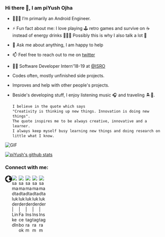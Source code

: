 ### Hi there 👋, I am piYush Ojha
 

- 👨🏻‍💻  I’m primarily an Android Engineer.

- ⚡️  Fun fact about me: I love playing 🕹 retro games and survive on ☕️ instead of energy drinks 🙇🏻‍♂️  Possibly this is why I also talk a lot 🤔
- 💬 Ask me about anything, I am happy to help
- 📫 Feel free to reach out to me on [twitter](https://twitter.com/piyushojha577)
- 👨‍💻 Software Developer Intern'18-19 at [@ISRO](https://www.isro.gov.in/)
- Codes often, mostly unfinished side projects.
- Improves and help with other people's projects.
- Beside's developing stuff, I enjoy listening music 🎧 and traveling 🏝️🗻.

      I believe in the quote which says 
      "Creativity is thinking up new things. Innovation is doing new things". 
      The quote inspires me to be always creative, innovative and a learner. 
      I always keep myself busy learning new things and doing research on little what I know.
      
 <img alt="GIF" height= 150 src="https://camo.githubusercontent.com/992babdffd8c74a1502de375fbdf7e4d54773242/68747470733a2f2f6d656469612e67697068792e636f6d2f6d656469612f53576f536b4e36447854737a71494b4571762f67697068792e676966" />     


[![piYush's github stats](https://github-readme-stats.vercel.app/api?username=PSOjha)](https://github.com/PSOjha/piYushOjha)


### Connect with me:

[<img align="left" alt="samadtalukder" width="22px" src="https://raw.githubusercontent.com/iconic/open-iconic/master/svg/globe.svg" />][website]
[<img align="left" alt="samadtalukder | LinkedIn" width="22px" src="https://cdn.jsdelivr.net/npm/simple-icons@v3/icons/linkedin.svg" />][linkedin]
[<img align="left" alt="samadtalukder | Facebook" width="22px" src="https://cdn.jsdelivr.net/npm/simple-icons@v3/icons/facebook.svg" />][facebook]
[<img align="left" alt="samadtalukder | Instagram" width="22px" src="https://cdn.jsdelivr.net/npm/simple-icons@v3/icons/instagram.svg" />][instagram]
[<img align="left" alt="samadtalukder | Instagram" width="22px" src="https://cdn.jsdelivr.net/npm/simple-icons@v3/icons/youtube.svg" />][youtube]
[<img align="left" alt="samadtalukder | Instagram" width="22px" src="https://cdn.jsdelivr.net/npm/simple-icons@v3/icons/twitter.svg" />][twitter]
<br />

[youtube]: https://www.youtube.com/channel/UCAv-po1SMNNQtlcMvec-JTQ
[twitter]: https://twitter.com/piyushojha577
[website]: https://www.linkedin.com/in/piyush-ojha-177b88172/
[facebook]: https://www.facebook.com/piyush.ojha.777
[instagram]: https://www.instagram.com/piyush.0jha/
[linkedin]: https://www.linkedin.com/in/piyush-ojha-177b88172/

